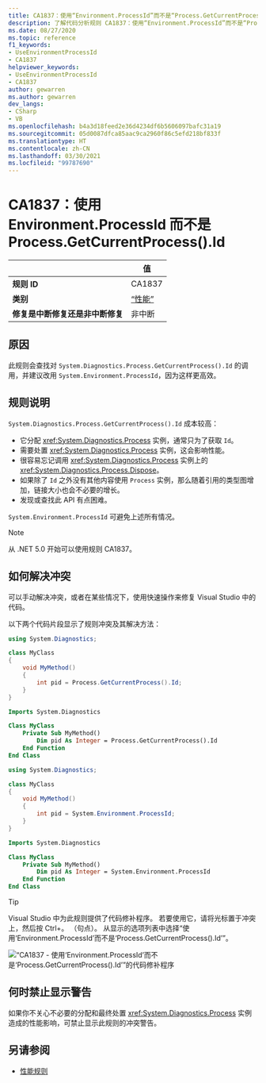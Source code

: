 ```yaml
---
title: CA1837：使用“Environment.ProcessId”而不是“Process.GetCurrentProcess().Id”（代码分析）
description: 了解代码分析规则 CA1837：使用“Environment.ProcessId”而不是“Process.GetCurrentProcess().Id”
ms.date: 08/27/2020
ms.topic: reference
f1_keywords:
- UseEnvironmentProcessId
- CA1837
helpviewer_keywords:
- UseEnvironmentProcessId
- CA1837
author: gewarren
ms.author: gewarren
dev_langs:
- CSharp
- VB
ms.openlocfilehash: b4a3d18feed2e36d4234df6b5606097bafc31a19
ms.sourcegitcommit: 05d0087dfca85aac9ca2960f86c5efd218bf833f
ms.translationtype: HT
ms.contentlocale: zh-CN
ms.lasthandoff: 03/30/2021
ms.locfileid: "99787690"
---
```

# <a name="ca1837-use-environmentprocessid-instead-of-processgetcurrentprocessid"></a>CA1837：使用 Environment.ProcessId 而不是 Process.GetCurrentProcess().Id

| | 值 |
|-|-|
| **规则 ID** |CA1837
| **类别** |[“性能”](performance-warnings.md)|
| **修复是中断修复还是非中断修复** |非中断|

## <a name="cause"></a>原因

此规则会查找对 `System.Diagnostics.Process.GetCurrentProcess().Id` 的调用，并建议改用 `System.Environment.ProcessId`，因为这样更高效。

## <a name="rule-description"></a>规则说明

`System.Diagnostics.Process.GetCurrentProcess().Id` 成本较高：

- 它分配 <xref:System.Diagnostics.Process> 实例，通常只为了获取 `Id`。
- 需要处置 <xref:System.Diagnostics.Process> 实例，这会影响性能。
- 很容易忘记调用 <xref:System.Diagnostics.Process> 实例上的 <xref:System.Diagnostics.Process.Dispose>。
- 如果除了 `Id` 之外没有其他内容使用 `Process` 实例，那么随着引用的类型图增加，链接大小也会不必要的增长。
- 发现或查找此 API 有点困难。

`System.Environment.ProcessId` 可避免上述所有情况。

> [!NOTE]
> 从 .NET 5.0 开始可以使用规则 CA1837。

## <a name="how-to-fix-violations"></a>如何解决冲突

可以手动解决冲突，或者在某些情况下，使用快速操作来修复 Visual Studio 中的代码。

以下两个代码片段显示了规则冲突及其解决方法：

```csharp
using System.Diagnostics;

class MyClass
{
    void MyMethod()
    {
        int pid = Process.GetCurrentProcess().Id;
    }
}
```

```vb
Imports System.Diagnostics

Class MyClass
    Private Sub MyMethod()
        Dim pid As Integer = Process.GetCurrentProcess().Id
    End Function
End Class
```

```csharp
using System.Diagnostics;

class MyClass
{
    void MyMethod()
    {
        int pid = System.Environment.ProcessId;
    }
}
```

```vb
Imports System.Diagnostics

Class MyClass
    Private Sub MyMethod()
        Dim pid As Integer = System.Environment.ProcessId
    End Function
End Class
```

> [!TIP]
> Visual Studio 中为此规则提供了代码修补程序。 若要使用它，请将光标置于冲突上，然后按 Ctrl+。  （句点）。 从显示的选项列表中选择“使用‘Environment.ProcessId’而不是‘Process.GetCurrentProcess().Id’”。
>
> ![“CA1837 - 使用‘Environment.ProcessId’而不是‘Process.GetCurrentProcess().Id’”的代码修补程序](media/ca1837-codefix.png)

## <a name="when-to-suppress-warnings"></a>何时禁止显示警告

如果你不关心不必要的分配和最终处置 <xref:System.Diagnostics.Process> 实例造成的性能影响，可禁止显示此规则的冲突警告。

## <a name="see-also"></a>另请参阅

- [性能规则](performance-warnings.md)
